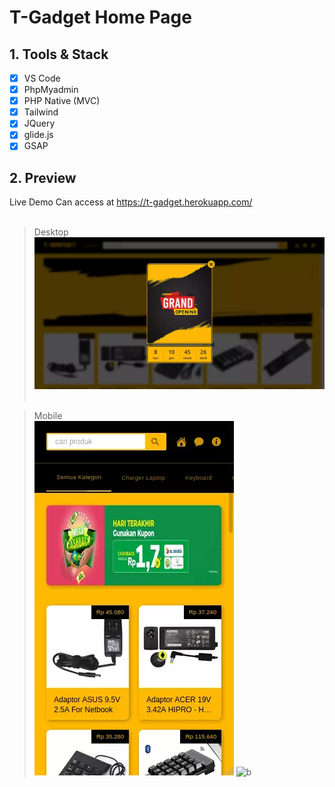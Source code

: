 # T-Gadget Home Page

## 1. Tools & Stack
- [x] VS Code
- [x] PhpMyadmin
- [x] PHP Native (MVC)
- [x] Tailwind
- [x] JQuery
- [x] glide.js
- [x] GSAP

## 2. Preview
Live Demo Can access at <a href="https://t-gadget.herokuapp.com/">https://t-gadget.herokuapp.com/</a> <br><br>

> Desktop
> <img src="screenshoot/popup.webp" width="860px" /><br><br>

> Mobile <br>
>![a](screenshoot/mobile1.webp)
>![b](screenshoot/mobile2.webp)